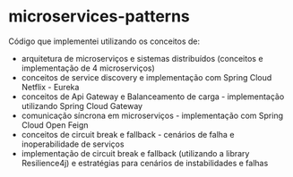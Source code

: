 # microservices-patterns
Código que implementei utilizando os conceitos de:
- arquitetura de microserviços e sistemas distribuídos (conceitos e implementação de 4 microserviços)
- conceitos de service discovery e implementação com Spring Cloud Netflix - Eureka 
- conceitos de Api Gateway e Balanceamento de carga - implementação utilizando Spring Cloud Gateway
- comunicação síncrona em microserviços - implementação com Spring Cloud Open Feign
- conceitos de circuit break e fallback - cenários de falha e inoperabilidade de serviços
- implementação de circuit break e fallback (utilizando a library Resilience4j) e estratégias para cenários de instabilidades e falhas

